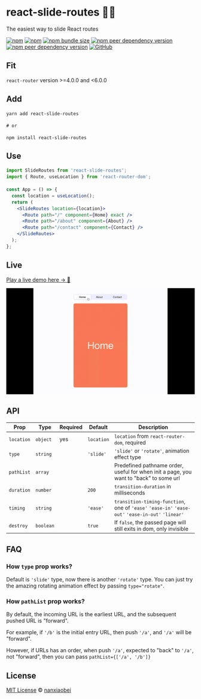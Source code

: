 # react-slide-routes 🏄‍♂️

The easiest way to slide React routes

[![npm](https://img.shields.io/npm/v/react-slide-routes.svg?style=flat-square)](https://www.npmjs.com/package/react-slide-routes)
[![npm](https://img.shields.io/npm/dt/react-slide-routes?style=flat-square)](https://www.npmtrends.com/react-slide-routes)
[![npm bundle size](https://img.shields.io/bundlephobia/minzip/react-slide-routes?style=flat-square)](https://bundlephobia.com/result?p=react-slide-routes)
[![npm peer dependency version](https://img.shields.io/npm/dependency-version/react-slide-routes/peer/react?style=flat-square)](https://github.com/facebook/react)
[![npm peer dependency version](https://img.shields.io/npm/dependency-version/react-slide-routes/peer/react-router?style=flat-square)](https://github.com/ReactTraining/react-router)
[![GitHub](https://img.shields.io/github/license/nanxiaobei/react-slide-routes?style=flat-square)](https://github.com/nanxiaobei/react-slide-routes/blob/master/LICENSE)

## Fit

`react-router` version >=4.0.0 and <6.0.0

## Add

```shell script
yarn add react-slide-routes

# or

npm install react-slide-routes
```

## Use

```jsx
import SlideRoutes from 'react-slide-routes';
import { Route, useLocation } from 'react-router-dom';

const App = () => {
  const location = useLocation();
  return (
    <SlideRoutes location={location}>
      <Route path="/" component={Home} exact />
      <Route path="/about" component={About} />
      <Route path="/contact" component={Contact} />
    </SlideRoutes>
  );
};
```

## Live

[Play a live demo here → 🤳](https://codesandbox.io/s/react-slide-routes-bnzlu)

![live](live.gif)

## API

| Prop       | Type      | Required | Default    | Description                                                                                       |
| ---------- | --------- | -------- | ---------- | ------------------------------------------------------------------------------------------------- |
| `location` | `object`  | yes      | `location` | `location` from `react-router-dom`, required                                                      |
| `type`     | `string`  |          | `'slide'`  | `'slide'` or `'rotate'`, animation effect type                                                    |
| `pathList` | `array`   |          |            | Predefined pathname order, useful for when init a page, you want to "back" to some url            |
| `duration` | `number`  |          | `200`      | `transition-duration` in milliseconds                                                             |
| `timing`   | `string`  |          | `'ease'`   | `transition-timing-function`, one of `'ease'` `'ease-in'` `'ease-out'` `'ease-in-out'` `'linear'` |
| `destroy`  | `boolean` |          | `true`     | If `false`, the passed page will still exits in dom, only invisible                               |

## FAQ

### How `type` prop works?

Default is `'slide'` type, now there is another `'rotate'` type. You can just try the amazing rotating animation effect by passing `type="rotate"`.

### How `pathList` prop works?

By default, the incoming URL is the earliest URL, and the subsequent pushed URL is "forward".

For example, if `'/b'` is the initial entry URL, then push `'/a'`, and `'/a'` will be "forward".

However, if URLs has an order, when push `'/a'`, expected to "back" to `'/a'`, not "forward", then you can pass `pathList={['/a', '/b']}`

## License

[MIT License](https://github.com/nanxiaobei/react-slide-routes/blob/master/LICENSE) © [nanxiaobei](https://mrlee.me/)
